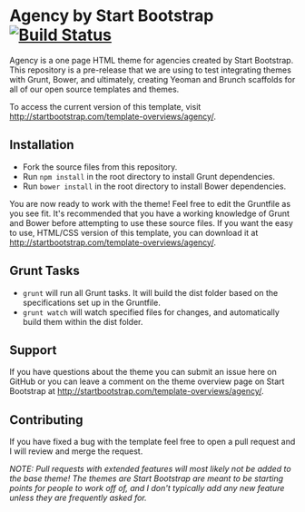 # Agency by Start Bootstrap [![Build Status](https://travis-ci.org/IronSummitMedia/startbootstrap-agency.svg?branch=master)](https://travis-ci.org/IronSummitMedia/startbootstrap-agency)

Agency is a one page HTML theme for agencies created by Start Bootstrap. This repository is a pre-release that we are using to test integrating themes with Grunt, Bower, and ultimately, creating Yeoman and Brunch scaffolds for all of our open source templates and themes.

To access the current version of this template, visit http://startbootstrap.com/template-overviews/agency/.

## Installation

- Fork the source files from this repository.
- Run `npm install` in the root directory to install Grunt dependencies.
- Run `bower install` in the root directory to install Bower dependencies.

You are now ready to work with the theme! Feel free to edit the Gruntfile as you see fit. It's recommended that you have a working knowledge of Grunt and Bower before attempting to use these source files. If you want the easy to use, HTML/CSS version of this template, you can download it at http://startbootstrap.com/template-overviews/agency/.

## Grunt Tasks

- `grunt` will run all Grunt tasks. It will build the dist folder based on the specifications set up in the Gruntfile.
- `grunt watch` will watch specified files for changes, and automatically build them within the dist folder.

## Support

If you have questions about the theme you can submit an issue here on GitHub or you can leave a comment on the theme overview page on Start Bootstrap at http://startbootstrap.com/template-overviews/agency/.

## Contributing

If you have fixed a bug with the template feel free to open a pull request and I will review and merge the request.

*NOTE: Pull requests with extended features will most likely not be added to the base theme! The themes are Start Bootstrap are meant to be starting points for people to work off of, and I don't typically add any new feature unless they are frequently asked for.*